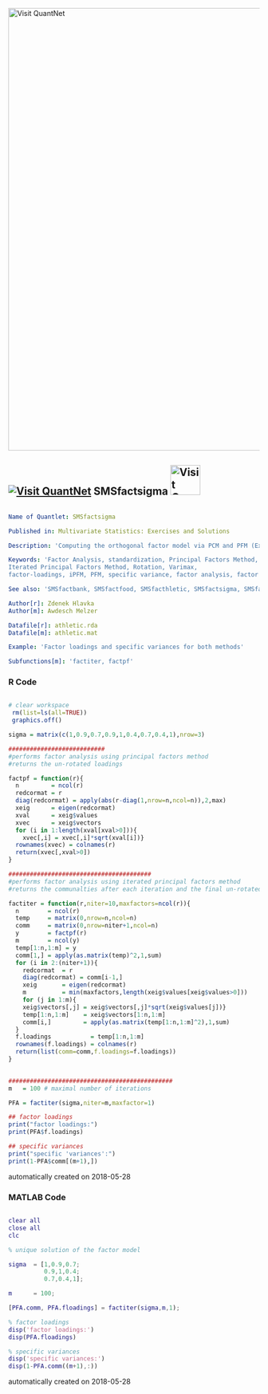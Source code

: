 [<img src="https://github.com/QuantLet/Styleguide-and-FAQ/blob/master/pictures/banner.png" width="888" alt="Visit QuantNet">](http://quantlet.de/)

## [<img src="https://github.com/QuantLet/Styleguide-and-FAQ/blob/master/pictures/qloqo.png" alt="Visit QuantNet">](http://quantlet.de/) **SMSfactsigma** [<img src="https://github.com/QuantLet/Styleguide-and-FAQ/blob/master/pictures/QN2.png" width="60" alt="Visit QuantNet 2.0">](http://quantlet.de/)

```yaml

Name of Quantlet: SMSfactsigma

Published in: Multivariate Statistics: Exercises and Solutions

Description: 'Computing the orthogonal factor model via PCM and PFM (Exercise 10.5)'

Keywords: 'Factor Analysis, standardization, Principal Factors Method,
Iterated Principal Factors Method, Rotation, Varimax,
factor-loadings, iPFM, PFM, specific variance, factor analysis, factor scores, factor model'

See also: 'SMSfactbank, SMSfactfood, SMSfacthletic, SMSfactsigma, SMSfactuscrime, SMSfactushealth, SMSfactvocab'

Author[r]: Zdenek Hlavka
Author[m]: Awdesch Melzer

Datafile[r]: athletic.rda
Datafile[m]: athletic.mat

Example: 'Factor loadings and specific variances for both methods'

Subfunctions[m]: 'factiter, factpf'
```

### R Code
```r

# clear workspace
 rm(list=ls(all=TRUE))
 graphics.off()

sigma = matrix(c(1,0.9,0.7,0.9,1,0.4,0.7,0.4,1),nrow=3)

###########################
#performs factor analysis using principal factors method
#returns the un-rotated loadings

factpf = function(r){
  n         = ncol(r)
  redcormat = r
  diag(redcormat) = apply(abs(r-diag(1,nrow=n,ncol=n)),2,max)
  xeig      = eigen(redcormat)
  xval      = xeig$values
  xvec      = xeig$vectors
  for (i in 1:length(xval[xval>0])){
    xvec[,i] = xvec[,i]*sqrt(xval[i])}
  rownames(xvec) = colnames(r)
  return(xvec[,xval>0])
}

########################################
#performs factor analysis using iterated principal factors method
#returns the communalties after each iteration and the final un-rotated loadings.

factiter = function(r,niter=10,maxfactors=ncol(r)){
  n        = ncol(r)
  temp     = matrix(0,nrow=n,ncol=n)
  comm     = matrix(0,nrow=niter+1,ncol=n)
  y        = factpf(r)
  m        = ncol(y)
  temp[1:n,1:m] = y
  comm[1,] = apply(as.matrix(temp)^2,1,sum)                 
  for (i in 2:(niter+1)){
    redcormat  = r
    diag(redcormat) = comm[i-1,]
    xeig       = eigen(redcormat)
    m          = min(maxfactors,length(xeig$values[xeig$values>0]))
    for (j in 1:m){
    xeig$vectors[,j] = xeig$vectors[,j]*sqrt(xeig$values[j])} 
    temp[1:n,1:m]    = xeig$vectors[1:n,1:m]
    comm[i,]         = apply(as.matrix(temp[1:n,1:m]^2),1,sum)
  }
  f.loadings           = temp[1:n,1:m]
  rownames(f.loadings) = colnames(r)
  return(list(comm=comm,f.loadings=f.loadings))
}

 
##############################################
m   = 100 # maximal number of iterations

PFA = factiter(sigma,niter=m,maxfactor=1)

## factor loadings
print("factor loadings:")
print(PFA$f.loadings)

## specific variances
print("specific 'variances':")
print(1-PFA$comm[(m+1),])

```

automatically created on 2018-05-28

### MATLAB Code
```matlab

clear all
close all
clc

% unique solution of the factor model

sigma  = [1,0.9,0.7;
          0.9,1,0.4;
          0.7,0.4,1];

m      = 100;

[PFA.comm, PFA.floadings] = factiter(sigma,m,1);

% factor loadings
disp('factor loadings:')
disp(PFA.floadings)

% specific variances
disp('specific variances:')
disp(1-PFA.comm((m+1),:))

```

automatically created on 2018-05-28